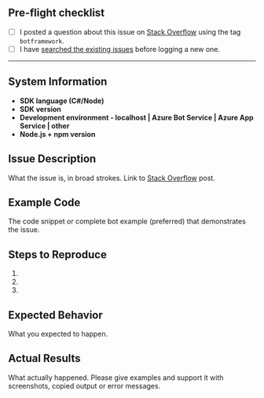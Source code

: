## Pre-flight checklist
- [ ] I posted a question about this issue on [Stack Overflow](http://stackoverflow.com/search?q=%23botframework) using the tag `botframework`.
- [ ] I have [searched the existing issues](https://github.com/Microsoft/BotBuilder/issues?utf8=%E2%9C%93&q=is%3Aissue) before logging a new one.
---------------------------

## System Information

* **SDK language (C#/Node)**
* **SDK version**
* **Development environment - localhost | Azure Bot Service | Azure App Service | other**
* **Node.js + npm version**

## Issue Description

What the issue is, in broad strokes. Link to [Stack Overflow](http://stackoverflow.com/search?q=%23botframework) post.

## Example Code

The code snippet or complete bot example (preferred) that demonstrates the issue.

## Steps to Reproduce
1.
2.
3.

## Expected Behavior

What you expected to happen.

## Actual Results

What actually happened. Please give examples and support it with screenshots, copied output or error messages.

